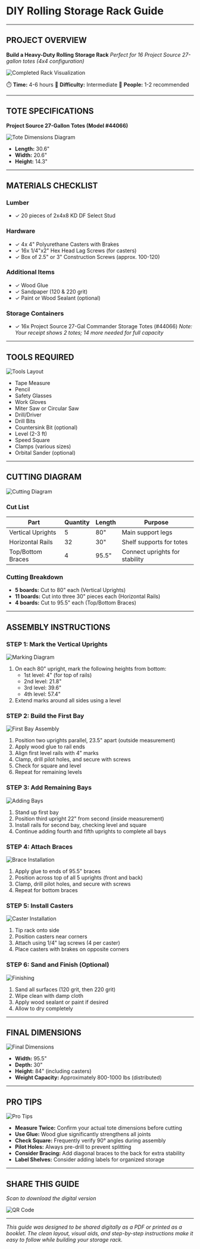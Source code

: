 # DIY Rolling Storage Rack Guide

---

## PROJECT OVERVIEW
**Build a Heavy-Duty Rolling Storage Rack**
*Perfect for 16 Project Source 27-gallon totes (4x4 configuration)*

![Completed Rack Visualization](https://storage-rack-guide.example/completed-rack.jpg)

⏱️ **Time:** 4-6 hours
🔨 **Difficulty:** Intermediate
💪 **People:** 1-2 recommended

---

## TOTE SPECIFICATIONS
**Project Source 27-Gallon Totes (Model #44066)**

![Tote Dimensions Diagram](https://storage-rack-guide.example/tote-dimensions.jpg)

- **Length:** 30.6"
- **Width:** 20.6"
- **Height:** 14.3"

---

## MATERIALS CHECKLIST

### Lumber
- ✓ 20 pieces of 2x4x8 KD DF Select Stud

### Hardware
- ✓ 4x 4" Polyurethane Casters with Brakes
- ✓ 16x 1/4"x2" Hex Head Lag Screws (for casters)
- ✓ Box of 2.5" or 3" Construction Screws (approx. 100-120)

### Additional Items
- ✓ Wood Glue
- ✓ Sandpaper (120 & 220 grit)
- ✓ Paint or Wood Sealant (optional)

### Storage Containers
- ✓ 16x Project Source 27-Gal Commander Storage Totes (#44066)
  *Note: Your receipt shows 2 totes; 14 more needed for full capacity*

---

## TOOLS REQUIRED

![Tools Layout](https://storage-rack-guide.example/tools-required.jpg)

- Tape Measure
- Pencil
- Safety Glasses
- Work Gloves
- Miter Saw or Circular Saw
- Drill/Driver
- Drill Bits
- Countersink Bit (optional)
- Level (2-3 ft)
- Speed Square
- Clamps (various sizes)
- Orbital Sander (optional)

---

## CUTTING DIAGRAM

![Cutting Diagram](https://storage-rack-guide.example/cutting-diagram.jpg)

### Cut List
| Part | Quantity | Length | Purpose |
|------|----------|--------|---------|
| Vertical Uprights | 5 | 80" | Main support legs |
| Horizontal Rails | 32 | 30" | Shelf supports for totes |
| Top/Bottom Braces | 4 | 95.5" | Connect uprights for stability |

### Cutting Breakdown
- **5 boards:** Cut to 80" each (Vertical Uprights)
- **11 boards:** Cut into three 30" pieces each (Horizontal Rails)
- **4 boards:** Cut to 95.5" each (Top/Bottom Braces)

---

## ASSEMBLY INSTRUCTIONS

### STEP 1: Mark the Vertical Uprights
![Marking Diagram](https://storage-rack-guide.example/marking-diagram.jpg)

1. On each 80" upright, mark the following heights from bottom:
   - 1st level: 4" (for top of rails)
   - 2nd level: 21.8"
   - 3rd level: 39.6"
   - 4th level: 57.4"
2. Extend marks around all sides using a level

### STEP 2: Build the First Bay
![First Bay Assembly](https://storage-rack-guide.example/first-bay.jpg)

1. Position two uprights parallel, 23.5" apart (outside measurement)
2. Apply wood glue to rail ends
3. Align first level rails with 4" marks
4. Clamp, drill pilot holes, and secure with screws
5. Check for square and level
6. Repeat for remaining levels

### STEP 3: Add Remaining Bays
![Adding Bays](https://storage-rack-guide.example/adding-bays.jpg)

1. Stand up first bay
2. Position third upright 22" from second (inside measurement)
3. Install rails for second bay, checking level and square
4. Continue adding fourth and fifth uprights to complete all bays

### STEP 4: Attach Braces
![Brace Installation](https://storage-rack-guide.example/brace-installation.jpg)

1. Apply glue to ends of 95.5" braces
2. Position across top of all 5 uprights (front and back)
3. Clamp, drill pilot holes, and secure with screws
4. Repeat for bottom braces

### STEP 5: Install Casters
![Caster Installation](https://storage-rack-guide.example/caster-installation.jpg)

1. Tip rack onto side
2. Position casters near corners
3. Attach using 1/4" lag screws (4 per caster)
4. Place casters with brakes on opposite corners

### STEP 6: Sand and Finish (Optional)
![Finishing](https://storage-rack-guide.example/finishing.jpg)

1. Sand all surfaces (120 grit, then 220 grit)
2. Wipe clean with damp cloth
3. Apply wood sealant or paint if desired
4. Allow to dry completely

---

## FINAL DIMENSIONS
![Final Dimensions](https://storage-rack-guide.example/final-dimensions.jpg)

- **Width:** 95.5"
- **Depth:** 30"
- **Height:** 84" (including casters)
- **Weight Capacity:** Approximately 800-1000 lbs (distributed)

---

## PRO TIPS

![Pro Tips](https://storage-rack-guide.example/pro-tips.jpg)

- **Measure Twice:** Confirm your actual tote dimensions before cutting
- **Use Glue:** Wood glue significantly strengthens all joints
- **Check Square:** Frequently verify 90° angles during assembly
- **Pilot Holes:** Always pre-drill to prevent splitting
- **Consider Bracing:** Add diagonal braces to the back for extra stability
- **Label Shelves:** Consider adding labels for organized storage

---

## SHARE THIS GUIDE
*Scan to download the digital version*

![QR Code](https://storage-rack-guide.example/qr-code.jpg)

---

*This guide was designed to be shared digitally as a PDF or printed as a booklet. The clean layout, visual aids, and step-by-step instructions make it easy to follow while building your storage rack.*
